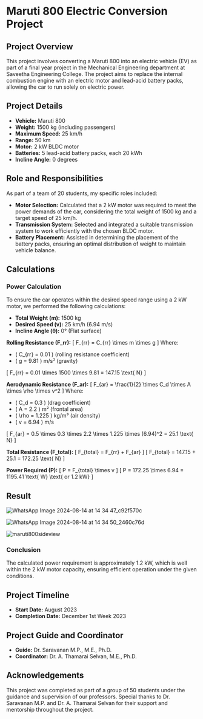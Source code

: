 # Maruti 800 Electric Conversion Project

## Project Overview
This project involves converting a Maruti 800 into an electric vehicle (EV) as part of a final year project in the Mechanical Engineering department at Saveetha Engineering College. The project aims to replace the internal combustion engine with an electric motor and lead-acid battery packs, allowing the car to run solely on electric power.

## Project Details

- **Vehicle:** Maruti 800
- **Weight:** 1500 kg (including passengers)
- **Maximum Speed:** 25 km/h
- **Range:** 50 km
- **Motor:** 2 kW BLDC motor
- **Batteries:** 5 lead-acid battery packs, each 20 kWh
- **Incline Angle:** 0 degrees

## Role and Responsibilities

As part of a team of 20 students, my specific roles included:

- **Motor Selection:** Calculated that a 2 kW motor was required to meet the power demands of the car, considering the total weight of 1500 kg and a target speed of 25 km/h.
- **Transmission System:** Selected and integrated a suitable transmission system to work efficiently with the chosen BLDC motor.
- **Battery Placement:** Assisted in determining the placement of the battery packs, ensuring an optimal distribution of weight to maintain vehicle balance.

## Calculations

### Power Calculation

To ensure the car operates within the desired speed range using a 2 kW motor, we performed the following calculations:

- **Total Weight (m):** 1500 kg
- **Desired Speed (v):** 25 km/h (6.94 m/s)
- **Incline Angle (θ):** 0° (Flat surface)

**Rolling Resistance (F_rr):**
\[ F_{rr} = C_{rr} \times m \times g \]
Where:
- \( C_{rr} = 0.01 \) (rolling resistance coefficient)
- \( g = 9.81 \) m/s² (gravity)

\[ F_{rr} = 0.01 \times 1500 \times 9.81 = 147.15 \text{ N} \]

**Aerodynamic Resistance (F_ar):**
\[ F_{ar} = \frac{1}{2} \times C_d \times A \times \rho \times v^2 \]
Where:
- \( C_d = 0.3 \) (drag coefficient)
- \( A = 2.2 \) m² (frontal area)
- \( \rho = 1.225 \) kg/m³ (air density)
- \( v = 6.94 \) m/s

\[ F_{ar} = 0.5 \times 0.3 \times 2.2 \times 1.225 \times (6.94)^2 = 25.1 \text{ N} \]

**Total Resistance (F_total):**
\[ F_{total} = F_{rr} + F_{ar} \]
\[ F_{total} = 147.15 + 25.1 = 172.25 \text{ N} \]

**Power Required (P):**
\[ P = F_{total} \times v \]
\[ P = 172.25 \times 6.94 = 1195.41 \text{ W} \text{ or 1.2 kW} \]

## Result
![WhatsApp Image 2024-08-14 at 14 34 47_c92f570c](https://github.com/user-attachments/assets/f4eedca0-721c-4d3d-91f2-e93df6f0e892)

![WhatsApp Image 2024-08-14 at 14 34 50_2460c76d](https://github.com/user-attachments/assets/0ff58e21-6e0c-4395-bd0c-a77c388a4fef)

![maruti800sideview](https://github.com/user-attachments/assets/fa75e60d-ea10-427a-9e3e-35746d92fee9)


### Conclusion

The calculated power requirement is approximately 1.2 kW, which is well within the 2 kW motor capacity, ensuring efficient operation under the given conditions.

## Project Timeline
- **Start Date:** August 2023
- **Completion Date:** December 1st Week 2023

## Project Guide and Coordinator

- **Guide:** Dr. Saravanan M.P., M.E., Ph.D.
- **Coordinator:** Dr. A. Thamarai Selvan, M.E., Ph.D.

## Acknowledgements

This project was completed as part of a group of 50 students under the guidance and supervision of our professors. Special thanks to Dr. Saravanan M.P. and Dr. A. Thamarai Selvan for their support and mentorship throughout the project.

